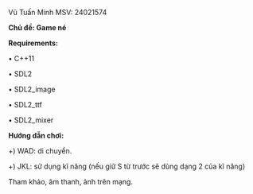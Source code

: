 Vũ Tuấn Minh MSV: 24021574

**Chủ đề: Game né**

**Requirements:**

•	C++11

•	SDL2

•	SDL2_image

•	SDL2_ttf

•	SDL2_mixer

**Hướng dẫn chơi:**

+) WAD: di chuyển.

+) JKL: sử dụng kĩ năng (nếu giữ S từ trước sẽ dùng dạng 2 của kĩ năng)

Tham khảo, âm thanh, ảnh trên mạng. 

